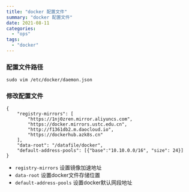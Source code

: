 ```yaml
---
title: "docker 配置文件"
summary: "docker 配置文件"
date: 2021-08-11
categories:
  - "ops"
tags: 
  - "docker"
---
```


### 配置文件路径


```shell
sudo vim /etc/docker/daemon.json
```

###  修改配置文件


```shell
{
    "registry-mirrors": [
        "https://1nj0zren.mirror.aliyuncs.com",
        "https://docker.mirrors.ustc.edu.cn",
        "http://f1361db2.m.daocloud.io",
        "https://dockerhub.azk8s.cn"
    ],
    "data-root": "/datafile/docker",
    "default-address-pools": [{"base":"10.10.0.0/16", "size": 24}]
}
```

* `registry-mirrors` 设置镜像加速地址
* `data-root` 设置docker文件存储位置
* `default-address-pools` 设置docker默认网段地址


